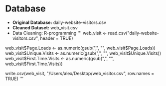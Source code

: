 # Database 

* **Original Database:** daily-website-visitors.csv 
* **Cleaned Dataset:** web_visit.csv
* Data Cleaning: R-programming
''' 
web_visit <- read.csv("daily-website-visitors.csv", header = TRUE)

web_visit$Page.Loads <- as.numeric(gsub(",", "", web_visit$Page.Loads))
web_visit$Unique.Visits <- as.numeric(gsub(",", "", web_visit$Unique.Visits))
web_visit$First.Time.Visits <- as.numeric(gsub(",", "", web_visit$First.Time.Visits))

write.csv(web_visit, "/Users/alex/Desktop/web_visitor.csv", row.names = TRUE)
'''
